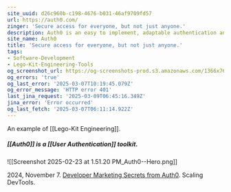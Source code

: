 ```yaml
---
site_uuid: d26c960b-c198-4676-b031-46af9709fd57
url: https://auth0.com/
zinger: 'Secure access for everyone, but not just anyone.'
description: Auth0 is an easy to implement, adaptable authentication and authorization platform.
site_name: Auth0
title: 'Secure access for everyone, but not just anyone.'
tags:
- Software-Development
- Lego-Kit-Engineering-Tools
og_screenshot_url: https://og-screenshots-prod.s3.amazonaws.com/1366x768/80/false/51017da681cdf1133998fabba2e8b6100f39ed3ee6d13446c7f78d592b067b89.jpeg
og_errors: 'true'
og_last_error: '2025-03-07T10:19:45.079Z'
og_error_message: 'HTTP error 401'
last_jina_request: '2025-03-09T06:45:16.349Z'
jina_error: 'Error occurred'
og_last_fetch: '2025-03-07T06:11:14.922Z'
---
```


An example of [[Lego-Kit Engineering]]. 
##### [[Auth0]] is a [[User Authentication]] toolkit. 
![[Screenshot 2025-02-23 at 1.51.20 PM_Auth0--Hero.png]]

2024, November 7. [Developer Marketing Secrets from Auth0](http://localhost:5173/). Scaling DevTools.

